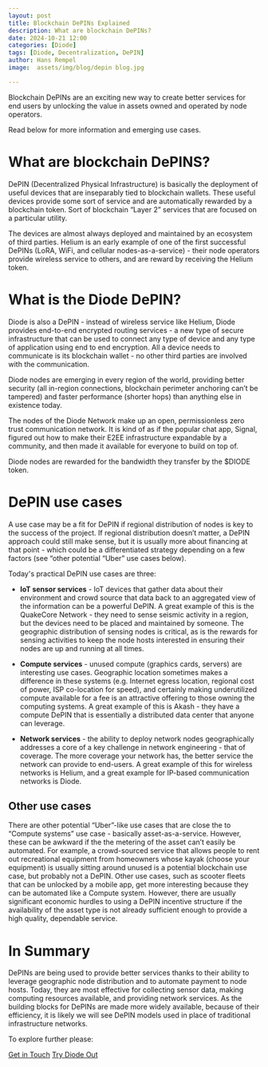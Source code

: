 ```yaml
---
layout: post
title: Blockchain DePINs Explained
description: What are blockchain DePINs?
date: 2024-10-21 12:00
categories: [Diode]
tags: [Diode, Decentralization, DePIN]
author: Hans Rempel
image: 	assets/img/blog/depin blog.jpg

---
```


Blockchain DePINs are an exciting new way to create better services for end users by unlocking the value in assets owned and operated by node operators.

Read below for more information and emerging use cases.


# What are blockchain DePINS?

DePIN (Decentralized Physical Infrastructure) is basically the deployment of useful devices that are inseparably tied to blockchain wallets.  These useful devices provide some sort of service and are automatically rewarded by a blockchain token.  Sort of blockchain “Layer 2” services that are focused on a particular utility.  

The devices are almost always deployed and maintained by an ecosystem of third parties.  Helium is an early example of one of the first successful DePINs (LoRA, WiFi, and cellular nodes-as-a-service) - their node operators provide wireless service to others, and are reward by receiving the Helium token.

# What is the Diode DePIN?

Diode is also a DePIN - instead of wireless service like Helium, Diode provides end-to-end encrypted routing services - a new type of secure infrastructure that can be used to connect any type of device and any type of application using end to end encryption.  All a device needs to communicate is its blockchain wallet - no other third parties are involved with the communication.

Diode nodes are emerging in every region of the world, providing better security (all in-region connections, blockchain perimeter anchoring can’t be tampered) and faster performance (shorter hops) than anything else in existence today.  

The nodes of the Diode Network make up an open, permissionless zero trust communication network.  It is kind of as if the popular chat app, Signal, figured out how to make their E2EE infrastructure expandable by a community, and then made it available for everyone to build on top of.

Diode nodes are rewarded for the bandwidth they transfer by the $DIODE token.

# DePIN use cases

A use case may be a fit for DePIN if regional distribution of nodes is key to the success of the project.  If regional distribution doesn’t matter, a DePIN approach could still make sense, but it is usually more about financing at that point - which could be a differentiated strategy depending on a few factors (see “other potential “Uber” use cases below).

Today's practical DePIN use cases are three:

- **IoT sensor services** - IoT devices that gather data about their environment and crowd source that data back to an aggregated view of the information can be a powerful DePIN.  A great example of this is the QuakeCore Network - they need to sense seismic activity in a region, but the devices need to be placed and maintained by someone.  The geographic distribution of sensing nodes is critical, as is the rewards for sensing activities to keep the node hosts interested in ensuring their nodes are up and running at all times.

- **Compute services** - unused compute (graphics cards, servers) are interesting use cases.  Geographic location sometimes makes a difference in these systems (e.g. Internet egress location, regional cost of power, ISP co-location for speed), and certainly making underutilized compute available for a fee is an attractive offering to those owning the computing systems.  A great example of this is Akash - they have a compute DePIN that is essentially a distributed data center that anyone can leverage.

- **Network services** - the ability to deploy network nodes geographically addresses a core of a key challenge in network engineering - that of coverage.  The more coverage your network has, the better service the network can provide to end-users.  A great example of this for wireless networks is Helium, and a great example for IP-based communication networks is Diode.

## Other use cases

There are other potential “Uber”-like use cases that are close the to “Compute systems” use case - basically asset-as-a-service.  However, these can be awkward if the the metering of the asset can’t easily be automated.  For example, a crowd-sourced service that allows people to rent out recreational equipment from homeowners whose kayak (choose your equipment) is usually sitting around unused is a potential blockchain use case, but probably not a DePIN.  Other use cases, such as scooter fleets that can be unlocked by a mobile app, get more interesting because they can be automated like a Compute system.  However, there are usually significant economic hurdles to using a DePIN incentive structure if the availability of the asset type is not already sufficient enough to provide a high quality, dependable service.

# In Summary

DePINs are being used to provide better services thanks to their ability to leverage geographic node distribution and to automate payment to node hosts.  Today, they are most effective for collecting sensor data, making computing resources available, and providing network services.  As the building blocks for DePINs are made more widely available, because of their efficiency, it is likely we will see DePIN models used in place of traditional infrastructure networks.

To explore further please:
<div class="story__buttons">
  <a href="{{"https://contactdiode.paperform.co"}}" class="btn" target="">Get in Touch</a>
  <a href="#download-app" class="btn popup-open" target="">Try Diode Out</a>
</div>

